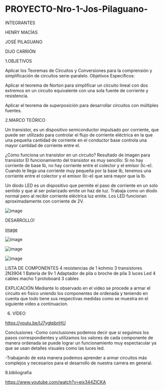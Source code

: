 # PROYECTO-Nro-1-Jos-Pilaguano-

INTEGRANTES 

HENRY MACÍAS

JOSÉ PILAGUANO

DIJO CARRIÓN

1.OBJETIVOS

Aplicar los Teoremas de Circuitos y Conversiones para la comprensión y simplificación de circuitos serie-paralelo. Objetivos Específicos:

Aplicar el teorema de Norton para simplificar un circuito lineal con dos extremos en un circuito equivalente con una sola fuente de corriente y resistencia.

Aplicar el teorema de superposición para desarrollar circuitos con múltiples fuentes.

2.MARCO TEÓRICO

Un transistor, es un dispositivo semiconductor impulsado por corriente, que puede ser utilizado para controlar el flujo de corriente eléctrica en la que una pequeña cantidad de corriente en el conductor base controla una mayor cantidad de corriente entre el.

¿Cómo funciona un transistor en un circuito? Resultado de imagen para transistor El funcionamiento del transistor es muy sencillo: Si no hay corriente de base Ib, no hay corriente entre el colector y el emisor (Ic-e). Cuando le llega una corriente muy pequeña por la base Ib, tenemos una corriente entre el colector y el emisor (Ic-e) que será mayor que la Ib.

Un diodo LED es un dispositivo que permite el paso de corriente en un solo sentido y que al ser polarizado emite un haz de luz. Trabaja como un diodo normal pero al recibir corriente eléctrica luz emite. Los LED funcionan aproximadamente con corriente de 2V.

![image](https://user-images.githubusercontent.com/116677175/205122051-c6c5b8ac-95c2-4ff8-8faa-414520991da9.png)

DESARROLLO!

[image](https://user-images.githubusercontent.com/116677175/205122153-38bdc23f-6116-46b9-9262-c8f8e96b7e1d.png)

![image](https://user-images.githubusercontent.com/116677175/205122210-25075c38-73d1-4fbe-9391-59a907496983.png)

![image](https://user-images.githubusercontent.com/116677175/205122231-40dbae87-f2ff-4cbc-aa5b-df62d1e8b8f8.png)

![image](https://user-images.githubusercontent.com/116677175/205122254-84be4538-cd43-496c-9086-c22815e4affd.png)

LISTA DE COMPONENTES
4 resistencias de 1 kohmio 3 transistores 2N3904 1 Batería de 9v 1 Adaptador de pila o broche de pila 3 luces Led 4 cables macho 1 protoboard 3 cables


EXPLICACIÓN
Mediante lo observado en el video se procede a armar el circuito en fisico uniendo los componentes de ordenada y teniendo en cuenta que todo tiene sus respectivas medidas como se muestra en el siguiente video a continuacion.

6. VÍDEO

https://youtu.be/IJ7ygtpbnHU

Conclusiones
-Como conclusiones podemos decir que si seguimos los pasos correspondientes y utilizamos los valores de cada componente de manera ordenada se puede lograr un funcionamiento muy espectacular ya que se usan detalles visuales como las luces led.

-Trabajando de esta manera podemos aprender a armar circuitos más complejos y necesarios para el desarrollo de nuestra carrera en general.

8.bibliografia

https://www.youtube.com/watch?v=eix344ZICKA


